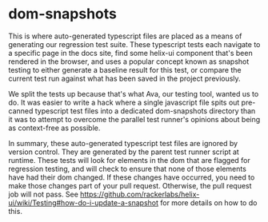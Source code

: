 # dom-snapshots

This is where auto-generated typescript files are placed as a means of generating our regression test suite. These typescript tests each navigate to a specific page in the docs site, find some helix-ui component that's been rendered in the browser, and uses a popular concept known as snapshot testing to either generate a baseline result for this test, or compare the current test run against what has been saved in the project previously.

We split the tests up because that's what Ava, our testing tool, wanted us to do. It was easier to write a hack where a single javascript file spits out pre-canned typescript test files into a dedicated dom-snapshots directory than it was to attempt to overcome the parallel test runner's opinions about being as context-free as possible.

In summary, these auto-generated typescript test files are ignored by version control. They are generated by the parent test runner script at runtime. These tests will look for elements in the dom that are flagged for regression testing, and will check to ensure that none of those elements have had their dom changed. If these changes have occurred, you need to make those changes part of your pull request. Otherwise, the pull request job will not pass. See https://github.com/rackerlabs/helix-ui/wiki/Testing#how-do-i-update-a-snapshot for more details on how to do this.
